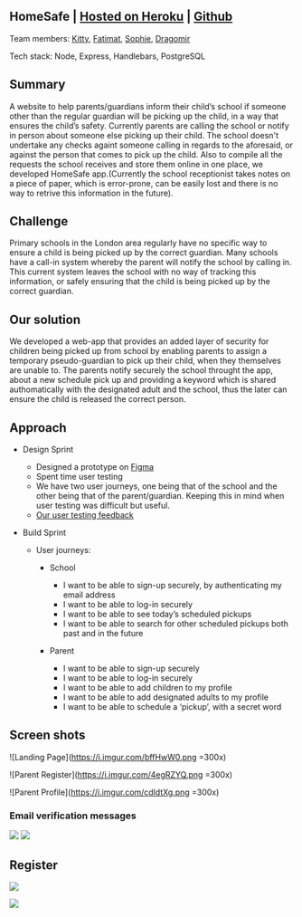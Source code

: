 ## HomeSafe | [Hosted on Heroku](https://homesafefac.herokuapp.com) | [Github](https://github.com/fac-12/homesafe)

Team members: [Kitty](https://github.com/parkhabit), [Fatimat](https://github.com/Gbaja), [Sophie](https://github.com/sophielevens), [Dragomir](https://github.com/Dragomirc)

Tech stack: Node, Express, Handlebars, PostgreSQL

## Summary

A website to help parents/guardians inform their child’s school if someone other than the regular guardian will be picking up the child, in a way that ensures the child’s safety. Currently parents are calling the school or notify in person about someone else picking up their child. The school doesn't undertake any checks againt someone calling in regards to the aforesaid, or against the person that comes to pick up the child. Also to compile all the requests the school receives and store them online in one place, we developed HomeSafe app.(Currently the school receptionist takes notes on a piece of paper, which is error-prone, can be easily lost and there is no way to retrive this information in the future).

## Challenge

Primary schools in the London area regularly have no specific way to ensure a child is being picked up by the correct guardian. Many schools have a call-in system whereby the parent will notify the school by calling in. This current system leaves the school with no way of tracking this information, or safely ensuring that the child is being picked up by the correct guardian.

## Our solution

We developed a web-app that provides an added layer of security for children being picked up from school by enabling parents to assign a temporary pseudo-guardian to pick up their child, when they themselves are unable to.
The parents notify securely the school throught the app, about a new schedule pick up and providing a keyword which is shared authomatically with the designated adult and the school, thus the later can ensure the child is released the correct person.

## Approach

* Design Sprint

  * Designed a prototype on [Figma](https://www.figma.com/file/eaeaaZNSEvPlxeuYBYcmI2iX/HomeSafe)
  * Spent time user testing
  * We have two user journeys, one being that of the school and the other being that of the parent/guardian. Keeping this in mind when user testing was difficult but useful.
  * [Our user testing feedback](https://hackmd.io/BwdgrAJgjAxgLDAtBADAUwGaIQZgGyICGAnHAEyLEqEYY5TB6HBRA===)

* Build Sprint

  * User journeys:

    * School

      * I want to be able to sign-up securely, by authenticating my email address
      * I want to be able to log-in securely
      * I want to be able to see today’s scheduled pickups
      * I want to be able to search for other scheduled pickups both past and in the future

    * Parent
      * I want to be able to sign-up securely
      * I want to be able to log-in securely
      * I want to be able to add children to my profile
      * I want to be able to add designated adults to my profile
      * I want to be able to schedule a ‘pickup’, with a secret word

## Screen shots

![Landing Page](https://i.imgur.com/bffHwW0.png =300x)

![Parent Register](https://i.imgur.com/4egRZYQ.png =300x)

![Parent Profile](https://i.imgur.com/cdldtXg.png =300x)

### Email verification messages

![](https://i.imgur.com/cKZmdvO.png)
![](https://i.imgur.com/BE29cD7.png)

## Register

![](https://i.imgur.com/ehXExnO.gif)

![](https://i.imgur.com/pEE4eQg.gif)
